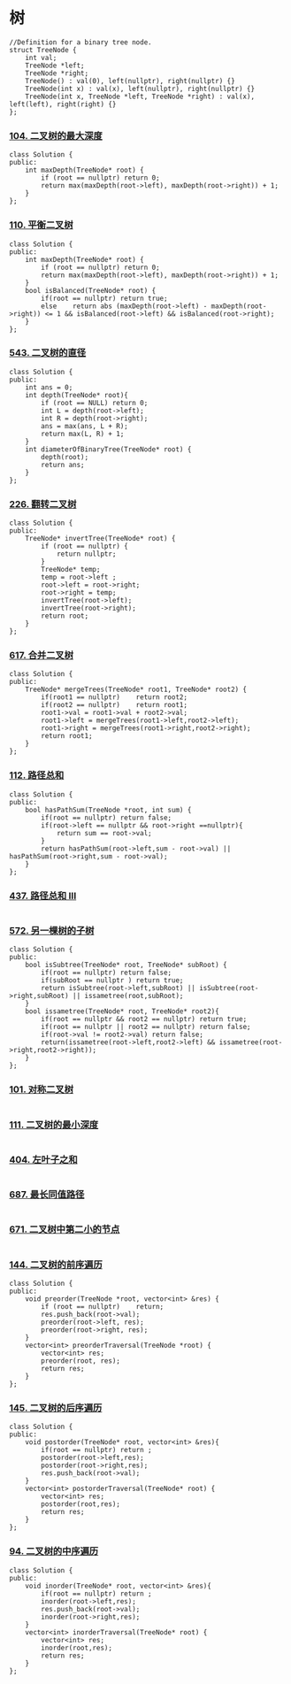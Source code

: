 # 树

```
//Definition for a binary tree node.
struct TreeNode {
    int val;
    TreeNode *left;
    TreeNode *right;
    TreeNode() : val(0), left(nullptr), right(nullptr) {}
    TreeNode(int x) : val(x), left(nullptr), right(nullptr) {}
    TreeNode(int x, TreeNode *left, TreeNode *right) : val(x), left(left), right(right) {}
};
```

### [104. 二叉树的最大深度](https://leetcode-cn.com/problems/maximum-depth-of-binary-tree/)

```
class Solution {
public:
    int maxDepth(TreeNode* root) {
        if (root == nullptr) return 0;
        return max(maxDepth(root->left), maxDepth(root->right)) + 1;
    }
};
```

### [110. 平衡二叉树](https://leetcode-cn.com/problems/balanced-binary-tree/)

```
class Solution {
public:
    int maxDepth(TreeNode* root) {
        if (root == nullptr) return 0;
        return max(maxDepth(root->left), maxDepth(root->right)) + 1;
    }
    bool isBalanced(TreeNode* root) {
        if(root == nullptr) return true;
        else    return abs (maxDepth(root->left) - maxDepth(root->right)) <= 1 && isBalanced(root->left) && isBalanced(root->right);
    }
};
```

### [543. 二叉树的直径](https://leetcode-cn.com/problems/diameter-of-binary-tree/)

```
class Solution {
public:
    int ans = 0;
    int depth(TreeNode* root){
        if (root == NULL) return 0;
        int L = depth(root->left);
        int R = depth(root->right);
        ans = max(ans, L + R);
        return max(L, R) + 1;
    }
    int diameterOfBinaryTree(TreeNode* root) {
        depth(root);
        return ans;
    }
};
```

### [226. 翻转二叉树](https://leetcode-cn.com/problems/invert-binary-tree/)

```
class Solution {
public:
    TreeNode* invertTree(TreeNode* root) {
        if (root == nullptr) {
            return nullptr;
        }
        TreeNode* temp;
        temp = root->left ;
        root->left = root->right;
        root->right = temp;
        invertTree(root->left);
        invertTree(root->right);
        return root;
    }
};
```

### [617. 合并二叉树](https://leetcode-cn.com/problems/merge-two-binary-trees/)

```
class Solution {
public:
    TreeNode* mergeTrees(TreeNode* root1, TreeNode* root2) {
        if(root1 == nullptr)    return root2;
        if(root2 == nullptr)    return root1;
        root1->val = root1->val + root2->val;
        root1->left = mergeTrees(root1->left,root2->left);
        root1->right = mergeTrees(root1->right,root2->right);
        return root1;
    }
};
```

### [112. 路径总和](https://leetcode-cn.com/problems/path-sum/)

```
class Solution {
public:
    bool hasPathSum(TreeNode *root, int sum) {
        if(root == nullptr) return false;
        if(root->left == nullptr && root->right ==nullptr){
            return sum == root->val;
        }
        return hasPathSum(root->left,sum - root->val) || hasPathSum(root->right,sum - root->val);
    }
};
```

### [437. 路径总和 III](https://leetcode-cn.com/problems/path-sum-iii/)

```
```

### [572. 另一棵树的子树](https://leetcode-cn.com/problems/subtree-of-another-tree/)

```
class Solution {
public:
    bool isSubtree(TreeNode* root, TreeNode* subRoot) {
        if(root == nullptr) return false;
        if(subRoot == nullptr ) return true;
        return isSubtree(root->left,subRoot) || isSubtree(root->right,subRoot) || issametree(root,subRoot);
    }
    bool issametree(TreeNode* root, TreeNode* root2){
        if(root == nullptr && root2 == nullptr) return true;
        if(root == nullptr || root2 == nullptr) return false;
        if(root->val != root2->val) return false;
        return(issametree(root->left,root2->left) && issametree(root->right,root2->right));
    }
};
```

### [101. 对称二叉树](https://leetcode-cn.com/problems/symmetric-tree/)

```
```

### [111. 二叉树的最小深度](https://leetcode-cn.com/problems/minimum-depth-of-binary-tree/)

```
```

### [404. 左叶子之和](https://leetcode-cn.com/problems/sum-of-left-leaves/)

```
```

### [687. 最长同值路径](https://leetcode-cn.com/problems/longest-univalue-path/)

```
```

### [671. 二叉树中第二小的节点](https://leetcode-cn.com/problems/second-minimum-node-in-a-binary-tree/)

```
```

### [144. 二叉树的前序遍历](https://leetcode-cn.com/problems/binary-tree-preorder-traversal/)

```
class Solution {
public:
    void preorder(TreeNode *root, vector<int> &res) {
        if (root == nullptr)    return;
        res.push_back(root->val);
        preorder(root->left, res);
        preorder(root->right, res);
    }
    vector<int> preorderTraversal(TreeNode *root) {
        vector<int> res;
        preorder(root, res);
        return res;
    }
};
```

### [145. 二叉树的后序遍历](https://leetcode-cn.com/problems/binary-tree-postorder-traversal/)

```
class Solution {
public:
    void postorder(TreeNode* root, vector<int> &res){
        if(root == nullptr) return ;
        postorder(root->left,res);
        postorder(root->right,res);
        res.push_back(root->val);
    }   
    vector<int> postorderTraversal(TreeNode* root) {
        vector<int> res;
        postorder(root,res);
        return res;
    }
};
```

### [94. 二叉树的中序遍历](https://leetcode-cn.com/problems/binary-tree-inorder-traversal/)

```
class Solution {
public:
    void inorder(TreeNode* root, vector<int> &res){
        if(root == nullptr) return ;
        inorder(root->left,res);
        res.push_back(root->val);
        inorder(root->right,res); 
    } 
    vector<int> inorderTraversal(TreeNode* root) {
        vector<int> res;
        inorder(root,res);
        return res;
    }
};
```
